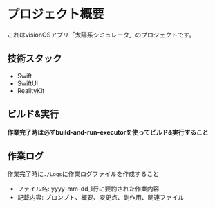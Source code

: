 # プロジェクト概要

これはvisionOSアプリ「太陽系シミュレータ」のプロジェクトです。

## 技術スタック

- Swift
- SwiftUI
- RealityKit

## ビルド&実行

**作業完了時は必ずbuild-and-run-executorを使ってビルド&実行すること**

## 作業ログ

作業完了時に`./Logs`に作業ログファイルを作成すること
- ファイル名: yyyy-mm-dd_1行に要約された作業内容
- 記載内容: プロンプト、概要、変更点、副作用、関連ファイル
